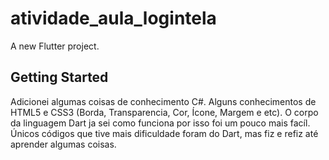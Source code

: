 # atividade_aula_logintela

A new Flutter project.

## Getting Started

Adicionei algumas coisas de conhecimento C#.
Alguns conhecimentos de HTML5 e CSS3 (Borda, Transparencia, Cor, Ícone, Margem e etc).
O corpo da linguagem Dart ja sei como funciona por isso foi um pouco mais facíl.
Únicos códigos que tive mais dificuldade foram do Dart, mas fiz e refiz até aprender algumas coisas.
